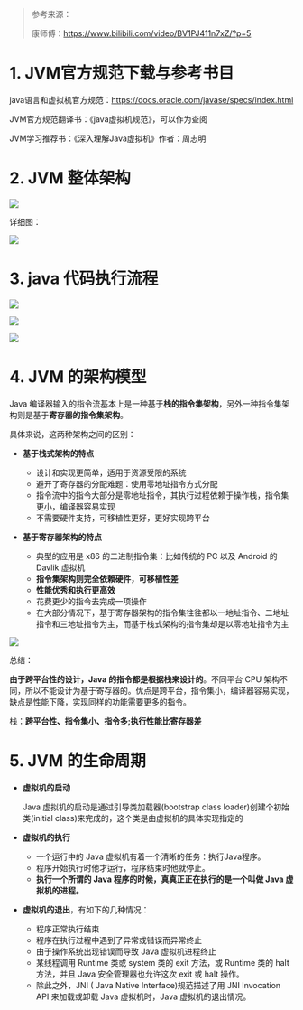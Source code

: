 > 参考来源：
>
> 康师傅：https://www.bilibili.com/video/BV1PJ411n7xZ/?p=5

# 1. JVM官方规范下载与参考书目

java语言和虚拟机官方规范：https://docs.oracle.com/javase/specs/index.html

JVM官方规范翻译书：《java虚拟机规范》，可以作为查阅

JVM学习推荐书：《深入理解Java虚拟机》作者：周志明

# 2. JVM 整体架构

![](D:\mine\study\JVM\pic\1.png)

详细图：

![](D:\mine\study\JVM\pic\3.jpg)

# 3. java 代码执行流程

![](D:\mine\study\JVM\pic\4.jpg)

![](D:\mine\study\JVM\pic\5.png)

![](D:\mine\study\JVM\pic\6.jpg)

# 4. JVM 的架构模型

Java 编译器输入的指令流基本上是一种基于**栈的指令集架构**，另外一种指令集架构则是基于**寄存器的指令集架构**。

具体来说，这两种架构之间的区别：

- **基于栈式架构的特点**
  - 设计和实现更简单，适用于资源受限的系统
  - 避开了寄存器的分配难题：使用零地址指令方式分配
  - 指令流中的指令大部分是零地址指令，其执行过程依赖于操作栈，指令集更小，编译器容易实现
  - 不需要硬件支持，可移植性更好，更好实现跨平台

- **基于寄存器架构的特点**
  - 典型的应用是 x86 的二进制指令集：比如传统的 PC 以及 Android 的 Davlik 虚拟机
  - **指令集架构则完全依赖硬件，可移植性差**
  - **性能优秀和执行更高效**
  - 花费更少的指令去完成一项操作
  - 在大部分情况下，基于寄存器架构的指令集往往都以一地址指令、二地址指令和三地址指令为主，而基于栈式架构的指令集却是以零地址指令为主

![](D:\mine\study\JVM\pic\7.jpg)

总结：

**由于跨平台性的设计，Java 的指令都是根据栈来设计的**。不同平台 CPU 架构不同，所以不能设计为基于寄存器的。优点是跨平台，指令集小，编译器容易实现，缺点是性能下降，实现同样的功能需要更多的指令。

栈：**跨平台性、指令集小、指令多;执行性能比寄存器差**

# 5. JVM 的生命周期

- **虚拟机的启动**

  Java 虚拟机的启动是通过引导类加载器(bootstrap class loader)创建个初始类(initial class)来完成的，这个类是由虚拟机的具体实现指定的

- **虚拟机的执行**

  - 一个运行中的 Java 虚拟机有着一个清晰的任务：执行Java程序。
  - 程序开始执行时他才运行，程序结束时他就停止。
  - **执行一个所谓的 Java 程序的时候，真真正正在执行的是一个叫做 Java 虚拟机的进程。**

- **虚拟机的退出**，有如下的几种情况：
  - 程序正常执行结束
  - 程序在执行过程中遇到了异常或错误而异常终止
  - 由于操作系统出现错误而导致 Java 虚拟机进程终止
  - 某线程调用 Runtime 类或 system 类的 exit 方法，或 Runtime 类的 halt 方法，并且 Java 安全管理器也允许这次 exit 或 halt 操作。
  - 除此之外，JNI ( Java Native Interface)规范描述了用 JNI Invocation API 来加载或卸载 Java 虚拟机时，Java 虚拟机的退出情况。



